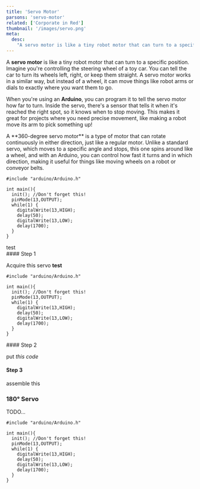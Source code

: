 ```yaml
---
title: 'Servo Motor'
parsons: 'servo-motor'
related: ['Corporate in Red']
thumbnail: '/images/servo.png'
meta:
  desc:
    "A servo motor is like a tiny robot motor that can turn to a specific position. Here's how you can program it in Arduino!"
---
```


A **servo motor** is like a tiny robot motor that can turn to a specific position. Imagine you're controlling the steering wheel of a toy car. You can tell the car to turn its wheels left, right, or keep them straight. A servo motor works in a similar way, but instead of a wheel, it can move things like robot arms or dials to exactly where you want them to go.

When you're using an **Arduino**, you can program it to tell the servo motor how far to turn. Inside the servo, there's a sensor that tells it when it's reached the right spot, so it knows when to stop moving. This makes it great for projects where you need precise movement, like making a robot move its arm to pick something up!

<collapsible title="360° Servo">
A **360-degree servo motor** is a type of motor that can rotate continuously in either direction, just like a regular motor. Unlike a standard servo, which moves to a specific angle and stops, this one spins around like a wheel, and with an Arduino, you can control how fast it turns and in which direction, making it useful for things like moving wheels on a robot or conveyor belts.

```arduino/
#include "arduino/Arduino.h"

int main(){
  init(); //Don't forget this!
  pinMode(13,OUTPUT);
  while(1) {
    digitalWrite(13,HIGH);
    delay(50);
    digitalWrite(13,LOW);
    delay(1700);
  }
}
```

<step>
<div slot="left">test</div>
#### Step 1

Acquire this servo **test**
</step>
<step>
<div slot="left">

```arduino/5-10
#include "arduino/Arduino.h"

int main(){
  init(); //Don't forget this!
  pinMode(13,OUTPUT);
  while(1) {
    digitalWrite(13,HIGH);
    delay(50);
    digitalWrite(13,LOW);
    delay(1700);
  }
}
```

</div>
#### Step 2

put *this code*
</step>
<step img="/images/servo.png">
#### Step 3

assemble this
</step>
</collapsible>

### 180° Servo

TODO...

```arduino
#include "arduino/Arduino.h"

int main(){
  init(); //Don't forget this!
  pinMode(13,OUTPUT);
  while(1) {
    digitalWrite(13,HIGH);
    delay(50);
    digitalWrite(13,LOW);
    delay(1700);
  }
}
```
<!-- The following script block includes the initialization code for the Parsons widget -->
<script>
  // Define the initial Parsons problem code.
    // var initial = 
    //   "#include &ltServo.h&gt\n" +
    //   "Servo myservo;  // create servo object to control a servo\n" +
    //   "int pos = 0;    // variable to store the servo position\n" +
    //   "void setup() {\\n" +
    //   "  myservo.attach(9);  // attaches the servo on pin 9 to the servo object\\n" +
    //   "}\n" +
    //   "void loop() {\\n" +
    //   "  for (pos = 0; pos <= 180; pos += 1) {\\n" +
    //   "    myservo.write(pos);  // tell servo to go to position in variable 'pos'\\n" +
    //   "    delay(5);            // waits 5 ms for the servo to reach the position\\n" +
    //   "  }\n" +
    //   "  delay(500);\n" +
    //   "  for (pos = 180; pos >= 0; pos -= 1) {\\n" +
    //   "    myservo.write(pos);  // tell servo to go to position in variable 'pos'\\n" +
    //   "    delay(5);            // waits 5 ms for the servo to reach the position\\n" +
    //   "  }\n" +
    //   "  delay(1500);\\n" +
    //   "}\n";

    var initial =
        "int main(){\n" +
        "  printf(Hello World!);\n" +
        "  return 0;\n" +
        "}\n";
</script>

